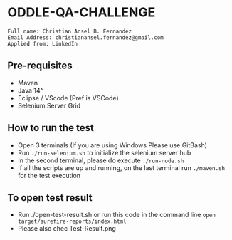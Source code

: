 # ODDLE-QA-CHALLENGE

```
Full name: Christian Ansel B. Fernandez
Email Address: christianansel.fernandez@gmail.com
Applied from: LinkedIn
```

## Pre-requisites

* Maven
* Java 14^
* Eclipse / VScode (Pref is VSCode)
* Selenium Server Grid

## How to run the test

* Open 3 terminals (If you are using Windows Please use GitBash)
* Run ```./run-selenium.sh``` to initialize the selenium server hub
* In the second terminal, please do execute ```./run-node.sh```
* If all the scripts are up and running, on the last terminal run ```./maven.sh``` for the test execution


## To open test result

* Run ./open-test-result.sh or run this code in the command line ```open target/surefire-reports/index.html```
* Please also chec Test-Result.png

